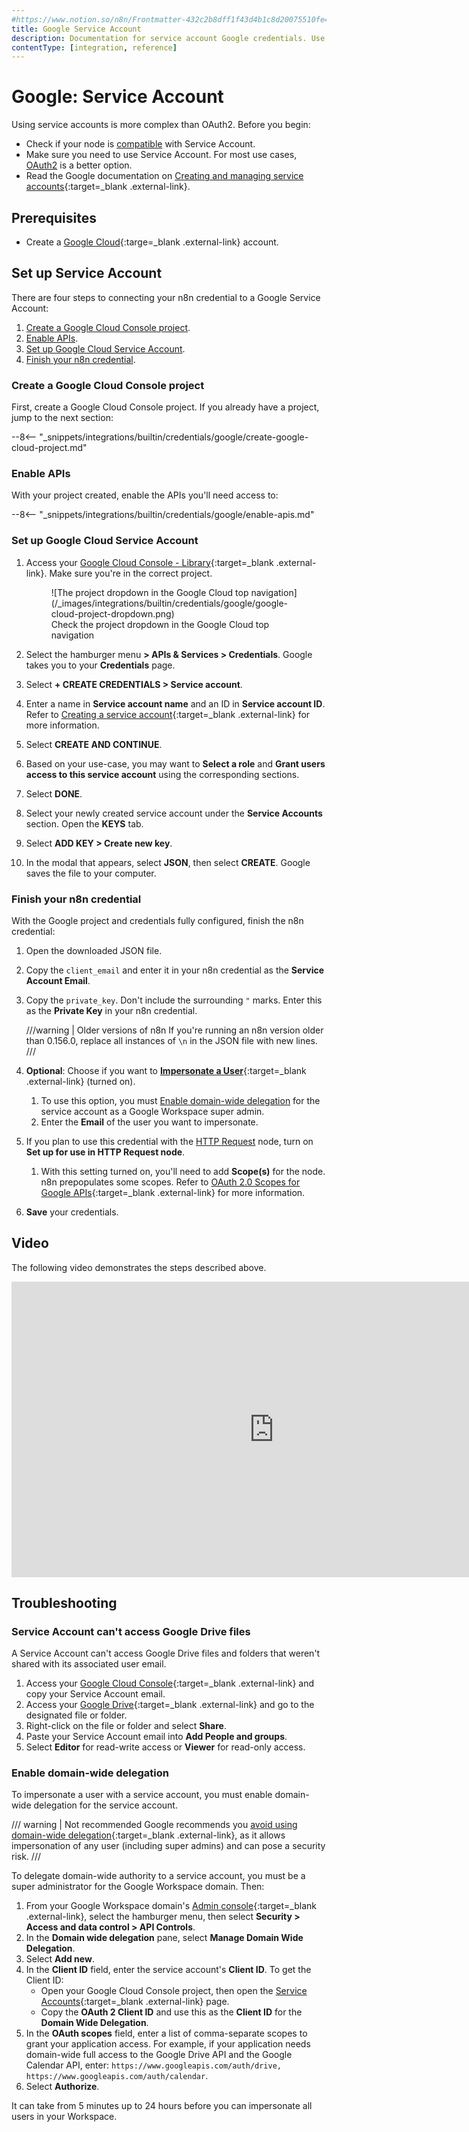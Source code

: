 ```yaml
---
#https://www.notion.so/n8n/Frontmatter-432c2b8dff1f43d4b1c8d20075510fe4
title: Google Service Account
description: Documentation for service account Google credentials. Use these credentials to authenticate Google in n8n, a workflow automation platform.
contentType: [integration, reference]
---
```


# Google: Service Account

Using service accounts is more complex than OAuth2. Before you begin:

* Check if your node is [compatible](/integrations/builtin/credentials/google/index.md#compatible-nodes) with Service Account.
* Make sure you need to use Service Account. For most use cases, [OAuth2](/integrations/builtin/credentials/google/oauth-single-service.md) is a better option.
* Read the Google documentation on [Creating and managing service accounts](https://cloud.google.com/iam/docs/creating-managing-service-accounts){:target=_blank .external-link}.

## Prerequisites

* Create a [Google Cloud](https://cloud.google.com/){:targe=_blank .external-link} account.

## Set up Service Account

There are four steps to connecting your n8n credential to a Google Service Account:

1. [Create a Google Cloud Console project](#create-a-google-cloud-console-project).
1. [Enable APIs](#enable-apis).
1. [Set up Google Cloud Service Account](#set-up-google-cloud-service-account).
1. [Finish your n8n credential](#finish-your-n8n-credential).

### Create a Google Cloud Console project

First, create a Google Cloud Console project. If you already have a project, jump to the next section:

--8<-- "_snippets/integrations/builtin/credentials/google/create-google-cloud-project.md"

### Enable APIs

With your project created, enable the APIs you'll need access to:

--8<-- "_snippets/integrations/builtin/credentials/google/enable-apis.md"

### Set up Google Cloud Service Account

1. Access your [Google Cloud Console - Library](https://console.cloud.google.com/apis/library){:target=_blank .external-link}. Make sure you're in the correct project.

	<figure markdown="span">
	![The project dropdown in the Google Cloud top navigation](/_images/integrations/builtin/credentials/google/google-cloud-project-dropdown.png)
	<figcaption>Check the project dropdown in the Google Cloud top navigation</figcaption>
	</figure>

1. Select the hamburger menu **> APIs & Services > Credentials**. Google takes you to your **Credentials** page.
2. Select **+ CREATE CREDENTIALS > Service account**.
3. Enter a name in **Service account name** and an ID in **Service account ID**. Refer to [Creating a service account](https://cloud.google.com/iam/docs/creating-managing-service-accounts?hl=en#creating){:target=_blank .external-link} for more information.
4. Select **CREATE AND CONTINUE**.
5. Based on your use-case, you may want to **Select a role** and **Grant users access to this service account**  using the corresponding sections.
6. Select **DONE**.
7. Select your newly created service account under the **Service Accounts** section. Open the **KEYS** tab.
8. Select **ADD KEY > Create new key**.
9. In the modal that appears, select **JSON**, then select **CREATE**. Google saves the file to your computer.

### Finish your n8n credential

With the Google project and credentials fully configured, finish the n8n credential:

1. Open the downloaded JSON file.
2. Copy the `client_email` and enter it in your n8n credential as the **Service Account Email**.
3. Copy the `private_key`. Don't include the surrounding `"` marks. Enter this as the **Private Key** in your n8n credential.

	///warning | Older versions of n8n
	If you're running an n8n version older than 0.156.0, replace all instances of `\n` in the JSON file with new lines.
	///

4. **Optional**: Choose if you want to [**Impersonate a User**](https://developers.google.com/identity/protocols/oauth2/service-account#delegatingauthority){:target=_blank .external-link} (turned on).
    1. To use this option, you must [Enable domain-wide delegation](#enable-domain-wide-delegation) for the service account as a Google Workspace super admin.
	1. Enter the **Email** of the user you want to impersonate.
5. If you plan to use this credential with the [HTTP Request](/integrations/builtin/core-nodes/n8n-nodes-base.httprequest/index.md) node, turn on **Set up for use in HTTP Request node**.
	1. With this setting turned on, you'll need to add **Scope(s)** for the node. n8n prepopulates some scopes. Refer to [OAuth 2.0 Scopes for Google APIs](https://developers.google.com/identity/protocols/oauth2/scopes){:target=_blank .external-link} for more information.
6. **Save** your credentials.

## Video

The following video demonstrates the steps described above.

<div class="video-container">
<iframe width="840" height="472.5" src="https://www.youtube.com/embed/ArXVlpo3y1k" frameborder="0" allow="accelerometer; autoplay; clipboard-write; encrypted-media; gyroscope; picture-in-picture" allowfullscreen></iframe>
</div>

## Troubleshooting

### Service Account can't access Google Drive files

A Service Account can't access Google Drive files and folders that weren't shared with its associated user email.

1. Access your [Google Cloud Console](https://console.cloud.google.com){:target=_blank .external-link} and copy your Service Account email.
2. Access your [Google Drive](https://drive.google.com){:target=_blank .external-link} and go to the designated file or folder.
3. Right-click on the file or folder and select **Share**.
4. Paste your Service Account email into **Add People and groups**.
5. Select **Editor** for read-write access or **Viewer** for read-only access.

### Enable domain-wide delegation

To impersonate a user with a service account, you must enable domain-wide delegation for the service account.

/// warning | Not recommended
Google recommends you [avoid using domain-wide delegation](https://cloud.google.com/iam/docs/best-practices-service-accounts#domain-wide-delegation){:target=_blank .external-link}, as it allows impersonation of any user (including super admins) and can pose a security risk.
///

To delegate domain-wide authority to a service account, you must be a super administrator for the Google Workspace domain. Then:

1. From your Google Workspace domain's [Admin console](https://admin.google.com/){:target=_blank .external-link}, select the hamburger menu, then select **Security > Access and data control > API Controls**.
2. In the **Domain wide delegation** pane, select **Manage Domain Wide Delegation**.
3. Select **Add new**.
4. In the **Client ID** field, enter the service account's **Client ID**. To get the Client ID:
    * Open your Google Cloud Console project, then open the [Service Accounts](https://console.cloud.google.com/iam-admin/serviceaccounts){:target=_blank .external-link} page.
    * Copy the **OAuth 2 Client ID** and use this as the **Client ID** for the **Domain Wide Delegation**.
5. In the **OAuth scopes** field, enter a list of comma-separate scopes to grant your application access. For example, if your application needs domain-wide full access to the Google Drive API and the Google Calendar API, enter: `https://www.googleapis.com/auth/drive, https://www.googleapis.com/auth/calendar`.
6. Select **Authorize**.

It can take from 5 minutes up to 24 hours before you can impersonate all users in your Workspace.
